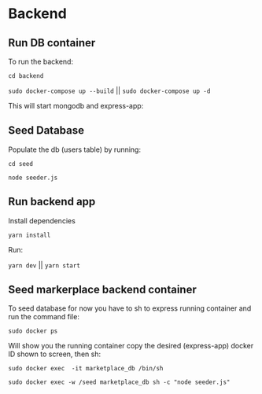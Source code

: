 # Backend

## Run DB container

To run the backend:

`cd backend`

`sudo docker-compose up --build` || `sudo docker-compose up -d`

This will start mongodb and express-app:

## Seed Database

Populate the db (users table) by running:

`cd seed`

`node seeder.js`

## Run backend app

Install dependencies

`yarn install`

Run:

`yarn dev` || `yarn start`

## Seed markerplace backend container

To seed database for now you have to sh to express running container and run the command file:

`sudo docker ps `

Will show you the running container
copy the desired (express-app) docker ID shown to screen, then sh:

`sudo docker exec  -it marketplace_db /bin/sh`

`sudo docker exec -w /seed marketplace_db sh -c "node seeder.js"`
 
